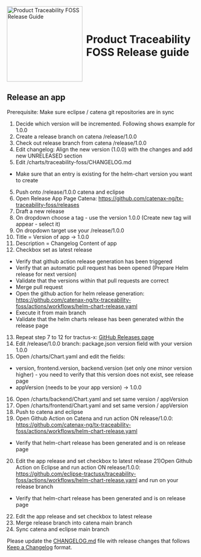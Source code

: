 <div style="display: flex; align-items: center;justify-content: center;align-content: center;">
   <img src="https://raw.githubusercontent.com/eclipse-tractusx/traceability-foss/main/docs/trace-x-logo.svg" alt="Product Traceability FOSS Release Guide" style="width:200px;"/>
   <h1 style="margin: 10px 0 0 10px">Product Traceability FOSS Release guide</h1>
</div>

## Release an app
Prerequisite:
Make sure eclipse / catena git repositories are in sync

1) Decide which version will be incremented. Following shows example for 1.0.0
2) Create a release branch on catena /release/1.0.0
3) Check out release branch from catena /release/1.0.0
4) Edit changelog: Align the new version (1.0.0) with the changes and add new UNRELEASED section
5) Edit /charts/traceability-foss/CHANGELOG.md
- Make sure that an entry is existing for the helm-chart version you want to create
5) Push onto /release/1.0.0 catena and eclipse
6) Open Release App Page Catena: https://github.com/catenax-ng/tx-traceability-foss/releases
7) Draft a new release
8) On dropdown choose a tag - use the version 1.0.0 (Create new tag will appear - select it)
9) On dropdown target use your /release/1.0.0
10) Title = Version of app -> 1.0.0
11) Description = Changelog Content of app
12) Checkbox set as latest release
- Verify that github action release generation has been triggered
- Verify that an automatic pull request has been opened (Prepare Helm release for next version)
- Validate that the versions within that pull requests are correct
- Merge pull request
- Open the github action for helm release generation: https://github.com/catenax-ng/tx-traceability-foss/actions/workflows/helm-chart-release.yaml
- Execute it from main branch
- Validate that the helm charts release has been generated within the release page
13) Repeat step 7 to 12 for tractus-x: [GitHub Releases page](https://github.com/eclipse-tractusx/traceability-foss/releases)
14) Edit /release/1.0.0 branch: package.json version field with your version 1.0.0
15) Open /charts/Chart.yaml and edit the fields:
- version, frontend.version, backend.version (set only one minor version higher) - you need to verify that this version does not exist, see release page
- appVersion (needs to be your app version) -> 1.0.0
16) Open /charts/backend/Chart.yaml and set same version / appVersion
17) Open /charts/frontend/Chart.yaml and set same version / appVersion
18) Push to catena and eclipse
19) Open Github Action on Catena and run action ON release/1.0.0: https://github.com/catenax-ng/tx-traceability-foss/actions/workflows/helm-chart-release.yaml
- Verify that helm-chart release has been generated and is on release page
20) Edit the app release and set checkbox to latest release
21)Open Github Action on Eclipse and run action ON release/1.0.0: https://github.com/eclipse-tractusx/traceability-foss/actions/workflows/helm-chart-release.yaml and run on your release branch
- Verify that helm-chart release has been generated and is on release page
22) Edit the app release and set checkbox to latest release
23) Merge release branch into catena main branch
24) Sync catena and eclipse main branch

Please update the [CHANGELOG.md](https://github.com/eclipse-tractusx/traceability-foss/blob/main/CHANGELOG.md) file with release changes that follows [Keep a Changelog](https://keepachangelog.com/en/1.0.0/) format.

